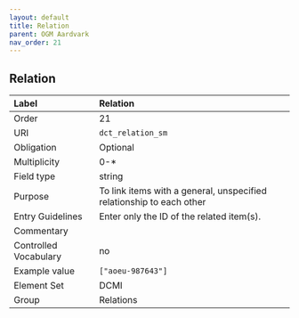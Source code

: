 ```yaml
---
layout: default
title: Relation
parent: OGM Aardvark
nav_order: 21
---
```


## Relation

| Label                 | Relation |
|:----------------------|:---------|
| Order                 | 21 |
| URI                   | `dct_relation_sm` |
| Obligation            | Optional |
| Multiplicity          | 0-* |
| Field type            | string |
| Purpose               | To link items with a general, unspecified relationship to each other |
| Entry Guidelines      | Enter only the ID of the related item(s).                            |
| Commentary            | |
| Controlled Vocabulary | no |
| Example value         | `["aoeu-987643"]` |
| Element Set           | DCMI |
| Group                 | Relations |
